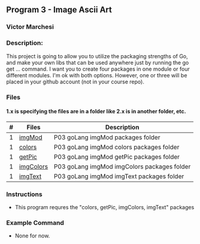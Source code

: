 ## Program 3 - Image Ascii Art
### Victor Marchesi
### Description:

This project is going to allow you to utilize the packaging strengths of Go, and make your own libs that can be used anywhere just by running the go get ... command. I want you to create four packages in one module or four different modules. I'm ok with both options. However, one or three will be placed in your github account (not in your course repo).


### Files

#### 1.x is specifying the files are in a folder like 2.x is in another folder, etc.

|    #    | Files    | Description                      |
| :---: | -------- | -------------------------------- |
|    1    | [imgMod](./imgMod/) | P03 goLang imgMod packages folder |
|    1    | [colors](./imgMod/colors) | P03 goLang imgMod colors packages folder |
|    1    | [getPic](./imgMod/getPic) | P03 goLang imgMod getPic packages folder |
|    1    | [imgColors](./imgMod/imgColors) | P03 goLang imgMod imgColors packages folder |
|    1    | [imgText](./imgMod/imgText) | P03 goLang imgMod imgText packages folder |


### Instructions

- This program requres the "colors, getPic, imgColors, imgText" packages

### Example Command

- None for now.

